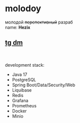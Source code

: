 # molodoy
молодой ~~перспективный~~ разраб
<br>
name: **Hezix**
<br>
## [tg dm](https://t.me/LastPersonFromOhio)
<br>
<br>
development stack:
<ul>
  <li>Java 17</li>
  <li>PostgreSQL</li>
  <li>Spring Boot/Data/Security/Web</li>
  <li>Liquibase</li>
  <li>Redis</li>
  <li>Grafana</li>
  <li>Prometheus</li>
  <li>Docker</li>
  <li>Minio</li>
</ul>

